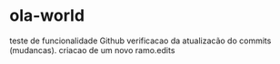 # ola-world
teste de funcionalidade Github
verificacao da atualizacão do commits (mudancas).
criacao de um novo ramo.edits
